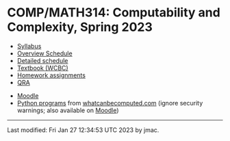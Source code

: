 # COMP/MATH314: Computability and Complexity, Spring 2023

* [Syllabus](syllabus-1-23-2023.docx)
* [Overview Schedule](schedule-1-23-2023.xlsx)  <!-- &nbsp;&nbsp;&nbsp;<font color="red">UPDATED on 9/18/2022</font> -->
* [Detailed schedule](resources)
* [Textbook (WCBC)](textbook.md)
* [Homework assignments](hw)
* [QRA](qra.md)
<!-- * [Exams](exams.md)&nbsp;&nbsp;&nbsp;<font color="green">UPDATED on 10/3/2022</font> -->
* [Moodle](https://lms.dickinson.edu/course/view.php?id=49026)
* [Python
programs](http://whatcanbecomputed.com/wp-content/uploads/2019/01/wcbc-programs-v1.1.zip)
from [whatcanbecomputed.com](https://whatcanbecomputed.com/) (ignore security warnings; also available on [Moodle](https://lms.dickinson.edu/mod/resource/view.php?id=1167805))


----
Last modified: Fri Jan 27 12:34:53 UTC 2023 by jmac.
